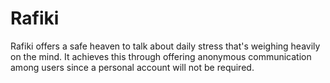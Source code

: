 # Rafiki
 Rafiki offers a safe heaven to talk about daily stress that's weighing heavily on the mind. It achieves this through offering anonymous communication among users since a personal account will not be required. 
